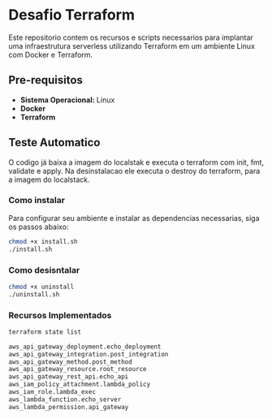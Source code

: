 # Desafio Terraform

Este repositorio contem os recursos e scripts necessarios para implantar uma infraestrutura serverless utilizando Terraform em um ambiente Linux com Docker e Terraform.

## Pre-requisitos

- **Sistema Operacional:** Linux
- **Docker**
- **Terraform**

## Teste Automatico

O codigo já baixa a imagem do localstak e executa o terraform com init, fmt, validate e apply.
Na desinstalacao ele executa o destroy do terraform, para a imagem do localstack.

### Como instalar

Para configurar seu ambiente e instalar as dependencias necessarias, siga os passos abaixo:

```bash
chmod +x install.sh
./install.sh
```

### Como desisntalar

```bash
chmod +x uninstall
./uninstall.sh
```

### Recursos Implementados

```bash
terraform state list

aws_api_gateway_deployment.echo_deployment
aws_api_gateway_integration.post_integration
aws_api_gateway_method.post_method
aws_api_gateway_resource.root_resource
aws_api_gateway_rest_api.echo_api
aws_iam_policy_attachment.lambda_policy
aws_iam_role.lambda_exec
aws_lambda_function.echo_server
aws_lambda_permission.api_gateway
````